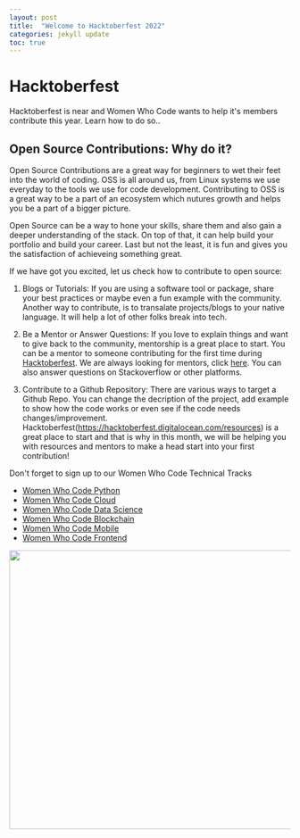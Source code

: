 ```yaml
---
layout: post
title:  "Welcome to Hacktoberfest 2022"
categories: jekyll update
toc: true
---
```

# Hacktoberfest
Hacktoberfest is near and Women Who Code wants to help it's members contribute this year. Learn how to do so..


## Open Source Contributions: Why do it?
Open Source Contributions are a great way for beginners to wet their feet into the world of coding. 
OSS is all around us, from Linux systems we use everyday to the tools we use for code development. 
Contributing to OSS is a great way to be a part of an ecosystem which nutures growth and helps you be a part of a bigger picture. 

Open Source can be a way to hone your skills, share them and also gain a deeper understanding of the stack. On top of that, it can help build your portfolio and build your career. Last but not the least, it is fun and gives you the satisfaction of achieveing something great.

If we have got you excited, let us check how to contribute to open source:

1. Blogs or Tutorials: If you are using a software tool or package, share your best practices or maybe even a fun example with the community. Another way to contribute, is to transalate projects/blogs to your native language. It will help a lot of other folks break into tech.

2. Be a Mentor or Answer Questions: If you love to explain things and want to give back to the community, mentorship is a great place to start. You can be a mentor to someone contributing for the first time during [Hacktoberfest](https://hacktoberfest.digitalocean.com/). We are always looking for mentors, click [here](https://forms.gle/hP8WzDH4KKHsz1S87). You can also answer questions on Stackoverflow or other platforms. 

3. Contribute to a Github Repository: There are various ways to target a Github Repo. You can change the decription of the project, add example to show how the code works or even see if the code needs changes/improvement. Hacktoberfest(https://hacktoberfest.digitalocean.com/resources) is a great place to start and that is why in this month, we will be helping you with resources and mentors to make a head start into your first contribution! 

Don't forget to sign up to our Women Who Code Technical Tracks
  - [Women Who Code Python](https://www.womenwhocode.com/python)
  - [Women Who Code Cloud](https://www.womenwhocode.com/cloud)
  - [Women Who Code Data Science](https://www.womenwhocode.com/datascience)
  - [Women Who Code Blockchain](https://www.womenwhocode.com/blockchain)
  - [Women Who Code Mobile](https://www.womenwhocode.com/mobile)
  - [Women Who Code Frontend](https://www.womenwhocode.com/frontend)

  <img src="{{site.baseurl}}/img/mainblog.png" width='1000' height='500'>
